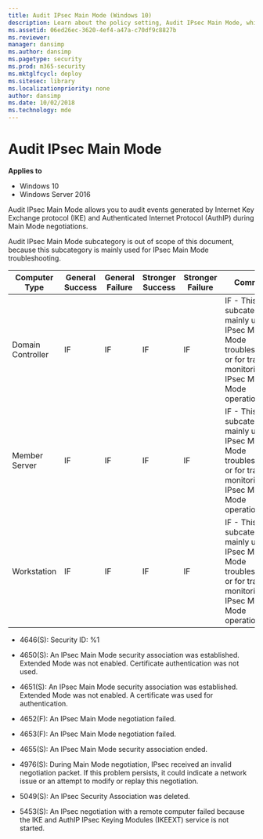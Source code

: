 ```yaml
---
title: Audit IPsec Main Mode (Windows 10)
description: Learn about the policy setting, Audit IPsec Main Mode, which determines if the results of certain protocols generate events during Main Mode negotiations.
ms.assetid: 06ed26ec-3620-4ef4-a47a-c70df9c8827b
ms.reviewer: 
manager: dansimp
ms.author: dansimp
ms.pagetype: security
ms.prod: m365-security
ms.mktglfcycl: deploy
ms.sitesec: library
ms.localizationpriority: none
author: dansimp
ms.date: 10/02/2018
ms.technology: mde
---
```


# Audit IPsec Main Mode

**Applies to**
-   Windows 10
-   Windows Server 2016

Audit IPsec Main Mode allows you to audit events generated by Internet Key Exchange protocol (IKE) and Authenticated Internet Protocol (AuthIP) during Main Mode negotiations.

Audit IPsec Main Mode subcategory is out of scope of this document, because this subcategory is mainly used for IPsec Main Mode troubleshooting.

| Computer Type     | General Success | General Failure | Stronger Success | Stronger Failure | Comments |
|-------------------|-----------------|-----------------|------------------|------------------|----------|
| Domain Controller | IF              | IF              | IF               | IF               | IF - This subcategory is mainly used for IPsec Main Mode troubleshooting, or for tracing or monitoring IPsec Main Mode operations. |
| Member Server     | IF              | IF              | IF               | IF               | IF - This subcategory is mainly used for IPsec Main Mode troubleshooting, or for tracing or monitoring IPsec Main Mode operations. |
| Workstation       | IF              | IF              | IF               | IF               | IF - This subcategory is mainly used for IPsec Main Mode troubleshooting, or for tracing or monitoring IPsec Main Mode operations. |

- 4646(S): Security ID: %1

- 4650(S): An IPsec Main Mode security association was established. Extended Mode was not enabled. Certificate authentication was not used.

- 4651(S): An IPsec Main Mode security association was established. Extended Mode was not enabled. A certificate was used for authentication.

- 4652(F): An IPsec Main Mode negotiation failed.

- 4653(F): An IPsec Main Mode negotiation failed.

- 4655(S): An IPsec Main Mode security association ended.

- 4976(S): During Main Mode negotiation, IPsec received an invalid negotiation packet. If this problem persists, it could indicate a network issue or an attempt to modify or replay this negotiation.

- 5049(S): An IPsec Security Association was deleted.

- 5453(S): An IPsec negotiation with a remote computer failed because the IKE and AuthIP IPsec Keying Modules (IKEEXT) service is not started.
